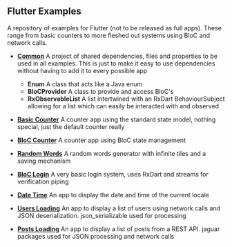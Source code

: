 ## Flutter Examples
A repository of examples for Flutter (not to be released as full apps). These range from basic counters to more fleshed out systems using BloC and network calls.

- [**Common**](common) A project of shared dependencies, files and properties to be used in all examples. This is just to make it easy to use dependencies without having to add it to every possible app
    - **Enum** A class that acts like a Java enum
    - **BloCProvider** A class to provide and access BloC's
    - **RxObservableList** A list intertwined with an RxDart BehaviourSubject allowing for a list which can easily be interacted with and observed

- [**Basic Counter**](basic_counter) A counter app using the standard state model, nothing special, just the default counter really

- [**BloC Counter**](bloc_counter) A counter app using BloC state management

- [**Random Words**](random_words) A random words generator with infinite tiles and a saving mechanism

- [**BloC Login**](bloc_login) A very basic login system, uses RxDart and streams for verification piping

- [**Date Time**](date_time) An app to display the date and time of the current locale

- [**Users Loading**](users_loading) An app to display a list of users using network calls and JSON deserialization. json_serializable used for processing

- [**Posts Loading**](posts_loading) An app to display a list of posts from a REST API. jaguar packages used for JSON processing and network calls
